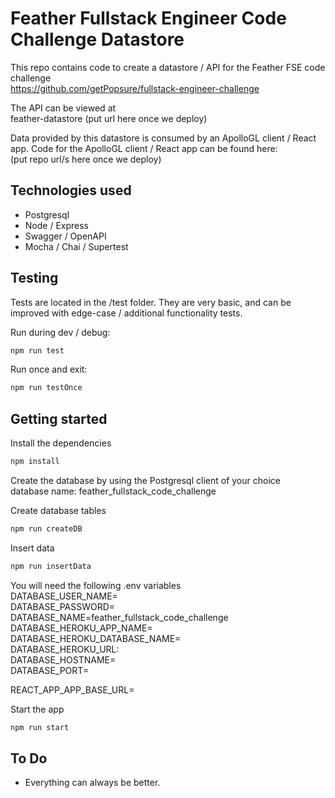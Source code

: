 # Feather Fullstack Engineer Code Challenge Datastore

This repo contains code to create a datastore / API for the Feather FSE code challenge \
https://github.com/getPopsure/fullstack-engineer-challenge

The API can be viewed at \
feather-datastore
(put url here once we deploy)

Data provided by this datastore is consumed by an ApolloGL client / React app.
Code for the ApolloGL client / React app can be found here: \
(put repo url/s here once we deploy)

## Technologies used
* Postgresql 
* Node / Express 
* Swagger / OpenAPI
* Mocha / Chai / Supertest

## Testing
Tests are located in the /test folder. They are very basic, and can be improved with edge-case / additional functionality tests.

Run during dev / debug:
```bash
npm run test
```

Run once and exit:
```bash
npm run testOnce
```

## Getting started
Install the dependencies
```bash
npm install
```
Create the database by using the Postgresql client of your choice \
database name: feather_fullstack_code_challenge

Create database tables
```bash
npm run createDB
```

Insert data
```bash
npm run insertData
```

You will need the following .env variables \
DATABASE_USER_NAME= \
DATABASE_PASSWORD= \
DATABASE_NAME=feather_fullstack_code_challenge \
DATABASE_HEROKU_APP_NAME= \
DATABASE_HEROKU_DATABASE_NAME= \
DATABASE_HEROKU_URL: \
DATABASE_HOSTNAME= \
DATABASE_PORT= 

REACT_APP_APP_BASE_URL=

Start the app
```bash
npm run start
```

## To Do
* Everything can always be better.

